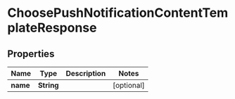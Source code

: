 

# ChoosePushNotificationContentTemplateResponse


## Properties

Name | Type | Description | Notes
------------ | ------------- | ------------- | -------------
**name** | **String** |  |  [optional]



